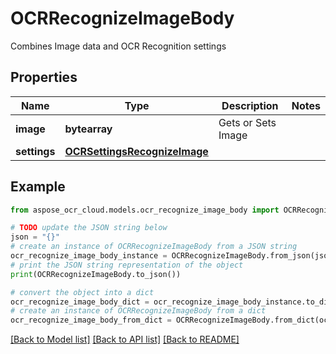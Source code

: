 # OCRRecognizeImageBody

Combines Image data and OCR Recognition settings

## Properties

Name | Type | Description | Notes
------------ | ------------- | ------------- | -------------
**image** | **bytearray** | Gets or Sets Image | 
**settings** | [**OCRSettingsRecognizeImage**](OCRSettingsRecognizeImage.md) |  | 

## Example

```python
from aspose_ocr_cloud.models.ocr_recognize_image_body import OCRRecognizeImageBody

# TODO update the JSON string below
json = "{}"
# create an instance of OCRRecognizeImageBody from a JSON string
ocr_recognize_image_body_instance = OCRRecognizeImageBody.from_json(json)
# print the JSON string representation of the object
print(OCRRecognizeImageBody.to_json())

# convert the object into a dict
ocr_recognize_image_body_dict = ocr_recognize_image_body_instance.to_dict()
# create an instance of OCRRecognizeImageBody from a dict
ocr_recognize_image_body_from_dict = OCRRecognizeImageBody.from_dict(ocr_recognize_image_body_dict)
```
[[Back to Model list]](../README.md#documentation-for-models) [[Back to API list]](../README.md#documentation-for-api-endpoints) [[Back to README]](../README.md)


